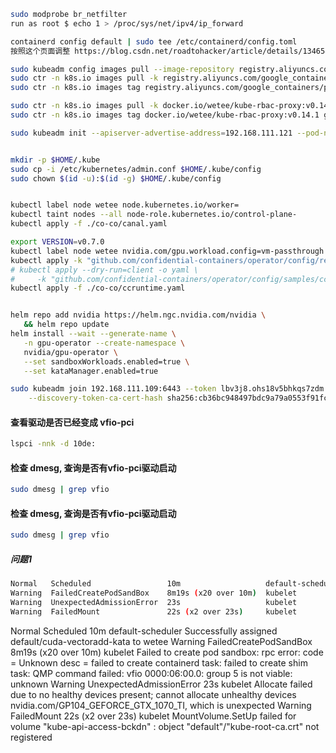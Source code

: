 ```bash
sudo modprobe br_netfilter
run as root $ echo 1 > /proc/sys/net/ipv4/ip_forward

containerd config default | sudo tee /etc/containerd/config.toml
按照这个页面调整 https://blog.csdn.net/roadtohacker/article/details/134654399

sudo kubeadm config images pull --image-repository registry.aliyuncs.com/google_containers
sudo ctr -n k8s.io images pull -k registry.aliyuncs.com/google_containers/pause:3.8
sudo ctr -n k8s.io images tag registry.aliyuncs.com/google_containers/pause:3.8 registry.k8s.io/pause:3.8

sudo ctr -n k8s.io images pull -k docker.io/wetee/kube-rbac-proxy:v0.14.1
sudo ctr -n k8s.io images tag docker.io/wetee/kube-rbac-proxy:v0.14.1 gcr.io/kubebuilder/kube-rbac-proxy:v0.14.1

sudo kubeadm init --apiserver-advertise-address=192.168.111.121 --pod-network-cidr=10.244.0.0/16  --image-repository registry.aliyuncs.com/google_containers


mkdir -p $HOME/.kube
sudo cp -i /etc/kubernetes/admin.conf $HOME/.kube/config
sudo chown $(id -u):$(id -g) $HOME/.kube/config


kubectl label node wetee node.kubernetes.io/worker=
kubectl taint nodes --all node-role.kubernetes.io/control-plane-
kubectl apply -f ./co-co/canal.yaml

export VERSION=v0.7.0
kubectl label node wetee nvidia.com/gpu.workload.config=vm-passthrough
kubectl apply -k "github.com/confidential-containers/operator/config/release?ref=${VERSION}"
# kubectl apply --dry-run=client -o yaml \
#     -k "github.com/confidential-containers/operator/config/samples/ccruntime/default?ref=${VERSION}" > ./co-co/ccruntime.yaml
kubectl apply -f ./co-co/ccruntime.yaml


helm repo add nvidia https://helm.ngc.nvidia.com/nvidia \
   && helm repo update
helm install --wait --generate-name \
   -n gpu-operator --create-namespace \
   nvidia/gpu-operator \
   --set sandboxWorkloads.enabled=true \
   --set kataManager.enabled=true

sudo kubeadm join 192.168.111.109:6443 --token lbv3j8.ohs18v5bhkqs7zdm \
    --discovery-token-ca-cert-hash sha256:cb36bc948497bdc9a79a0553f91fc26ae8066d4a1851d0aea88df63577c4757f
```

#### 查看驱动是否已经变成 vfio-pci
```bash
lspci -nnk -d 10de:
```

#### 检查 dmesg, 查询是否有vfio-pci驱动启动
```bash
sudo dmesg | grep vfio
```

#### 检查 dmesg, 查询是否有vfio-pci驱动启动
```bash
sudo dmesg | grep vfio
```

##### 问题1
``` bash
Normal   Scheduled                 10m                   default-scheduler  Successfully assigned default/cuda-vectoradd-kata to wetee
Warning  FailedCreatePodSandBox    8m19s (x20 over 10m)  kubelet            Failed to create pod sandbox: rpc error: code = Unknown desc = failed to create containerd task: failed to create shim task: QMP command failed: vfio 0000:06:00.0: group 5 is not viable: unknown
Warning  UnexpectedAdmissionError  23s                   kubelet            Allocate failed due to no healthy devices present; cannot allocate unhealthy devices nvidia.com/GP104_GEFORCE_GTX_1070_TI, which is unexpected
Warning  FailedMount               22s (x2 over 23s)     kubelet            MountVolume.SetUp failed for volume "kube-api-access-bckdn" : object "default"/"kube-root-ca.crt" not registered
```
  Normal   Scheduled                 10m                   default-scheduler  Successfully assigned default/cuda-vectoradd-kata to wetee
  Warning  FailedCreatePodSandBox    8m19s (x20 over 10m)  kubelet            Failed to create pod sandbox: rpc error: code = Unknown desc = failed to create containerd task: failed to create shim task: QMP command failed: vfio 0000:06:00.0: group 5 is not viable: unknown
  Warning  UnexpectedAdmissionError  23s                   kubelet            Allocate failed due to no healthy devices present; cannot allocate unhealthy devices nvidia.com/GP104_GEFORCE_GTX_1070_TI, which is unexpected
  Warning  FailedMount               22s (x2 over 23s)     kubelet            MountVolume.SetUp failed for volume "kube-api-access-bckdn" : object "default"/"kube-root-ca.crt" not registered
```
